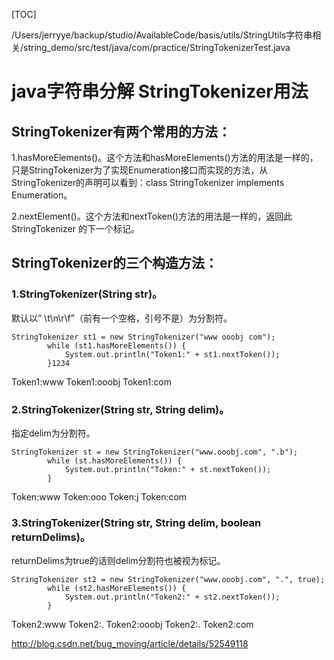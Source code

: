 [TOC]

/Users/jerryye/backup/studio/AvailableCode/basis/utils/StringUtils字符串相关/string_demo/src/test/java/com/practice/StringTokenizerTest.java

# java字符串分解 StringTokenizer用法

## StringTokenizer有两个常用的方法：

1.hasMoreElements()。这个方法和hasMoreElements()方法的用法是一样的，只是StringTokenizer为了实现Enumeration接口而实现的方法，从StringTokenizer的声明可以看到：class StringTokenizer implements Enumeration。

2.nextElement()。这个方法和nextToken()方法的用法是一样的，返回此 StringTokenizer 的下一个标记。

## StringTokenizer的三个构造方法：

### **1.StringTokenizer(String str)。**

默认以” \t\n\r\f”（前有一个空格，引号不是）为分割符。

```
StringTokenizer st1 = new StringTokenizer("www ooobj com");
        while (st1.hasMoreElements()) {
            System.out.println("Token1:" + st1.nextToken());
        }1234
```

Token1:www 
Token1:ooobj 
Token1:com

### **2.StringTokenizer(String str, String delim)。**

指定delim为分割符。

```
StringTokenizer st = new StringTokenizer("www.ooobj.com", ".b");
        while (st.hasMoreElements()) {
            System.out.println("Token:" + st.nextToken());
        }
```

Token:www 
Token:ooo 
Token:j 
Token:com

### **3.StringTokenizer(String str, String delim, boolean returnDelims)。**

returnDelims为true的话则delim分割符也被视为标记。

```
StringTokenizer st2 = new StringTokenizer("www.ooobj.com", ".", true);
        while (st2.hasMoreElements()) {
            System.out.println("Token2:" + st2.nextToken());
        }
```

Token2:www 
Token2:. 
Token2:ooobj 
Token2:. 
Token2:com





http://blog.csdn.net/bug_moving/article/details/52549118